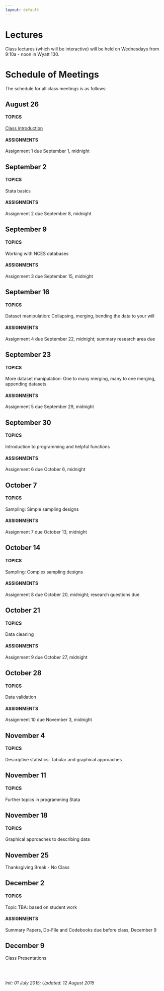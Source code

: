 ```yaml
---
layout: default
---
```


# Lectures

Class lectures (which will be interactive) will be held on Wednesdays from 9:10a - noon in Wyatt 130.

# Schedule of Meetings

The schedule for all class meetings is as follows:

## August 26

#### TOPICS

[Class introduction](https://cdn.rawgit.com/btskinner/lpo9951/master/lecture/lecture1_introduction.html)

#### ASSIGNMENTS

Assignment 1 due September 1, midnight


## September 2

#### TOPICS

Stata basics

#### ASSIGNMENTS

Assignment 2 due September 8, midnight


## September 9

#### TOPICS

Working with NCES databases

#### ASSIGNMENTS

Assignment 3 due September 15, midnight


## September 16

#### TOPICS

Dataset manipulation: Collapsing, merging, bending the data to your will

#### ASSIGNMENTS

Assignment 4 due September 22, midnight; summary research area due


## September 23

#### TOPICS

More dataset manipulation: One to many merging, many to one merging,
appending datasets

#### ASSIGNMENTS

Assignment 5 due September 29, midnight


## September 30

#### TOPICS

Introduction to programming and helpful functions

#### ASSIGNMENTS

Assignment 6 due October 6, midnight


## October 7

#### TOPICS

Sampling: Simple sampling designs

#### ASSIGNMENTS

Assignment 7 due October 13, midnight


## October 14

#### TOPICS

Sampling: Complex sampling designs

#### ASSIGNMENTS

Assignment 8 due October 20, midnight; research questions due

## October 21

#### TOPICS

Data cleaning

#### ASSIGNMENTS

Assignment 9 due October 27, midnight


## October 28

#### TOPICS

Data validation

#### ASSIGNMENTS

Assignment 10 due November 3, midnight


## November 4

#### TOPICS

Descriptive statistics: Tabular and graphical approaches


## November 11

#### TOPICS

Further topics in programming Stata

## November 18

#### TOPICS

Graphical approaches to describing data


## November 25

Thanksgiving Break - No Class


## December 2

#### TOPICS

Topic TBA: based on student work

#### ASSIGNMENTS

Summary Papers, Do-File and Codebooks due before class, December 9

## December 9

Class Presentations



<br><br>

*Init: 01 July 2015; Updated: 12 August 2015*

<br>




